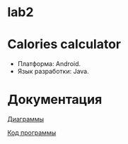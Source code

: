 # lab2
# Calories calculator
+ Платформа: Android.
+ Язык разработки: Java.

# Документация

[Диаграммы](https://github.com/policenomercy/lab2/blob/master/Diagrams/Diagrams.md)

[Код программы](https://github.com/policenomercy/lab2/tree/master/Code)
